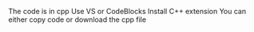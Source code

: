 The code is in cpp
Use VS or CodeBlocks
Install C++ extension
You can either copy code or download the cpp file
